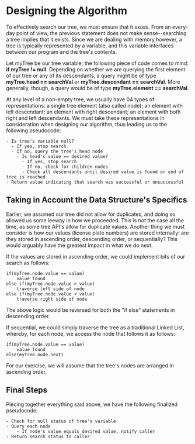 # **Designing the Algorithm**

To effectively search our tree, we must ensure that it *exists*. From an every-day point of view, the previous
statement does not make sense--searching a tree implies that it exists. Since we are dealing with memory,however,
a tree is typically represented by a variable, and this variable interfaces between our program and the tree's contents.

Let myTree be our tree variable; the following piece of code comes to mind: **if myTree != null**.
Depending on whether we are querying the first element of our tree or any of its descendants,
a query might be of type **myTree.head == searchVal** or **myTree.descendant == searchVal**.
More generally, though, a query would be of type **myTree.element == searchVal**.

At any level of a non-empty tree, we usually have 04 types of representations: a single tree element (also called node);
an element with left descendant; an element with right descendant; an element with both right and left descendants.
We must take these representations in consideration when designing our algorithm, thus leading us to the following
pseudocode:

    - Is tree's variable null? 
      - If yes, stop search
      - If no, query the tree's head node 
        - Is head's value == desired value? 
          - If yes, stop search 
          - If no, check for children nodes
          - Check all descendants until desired value is found or end of tree is reached
    - Return value indicating that search was successful or unsuccessful 

## **Taking in Account the Data Structure's Specifics**

Earlier, we assumed our tree did not allow for duplicates, and doing so allowed us some leeway in how we proceeded.
This is not the case all the time, as some tree API's allow for duplicate values. Another thing we must consider is
how our values (license plate numbers) are stored internally: are they stored in ascending order, descending order, or
sequentially? This would arguably have the greatest impact in what we do next.

If the values are stored in ascending order, we could implement bits of our search as follows:

    if(myTree.node.value == value) 
        value found
    else if(myTree.node.value > value)
        traverse left side of node
    else if(myTree.node.value < value)
        traverse right side of node

The above logic would be reversed for both the "if else" statements in descending order.

If sequential, we could simply traverse the tree as a traditional Linked List, whereby, for each node, we access
the node that follows it as follows:

    if(myTree.node.value == value)
        value found
    else(myTree.node.next)

For our exercise, we will assume that the tree's nodes are arranged in ascending order.

## **Final Steps**

Piecing together everything said above, we have the following finalized pseudocode:

    - Check for null status of tree's variable
    - Query each node
        - If node's value equals desired value, notify caller 
    - Return search status to caller